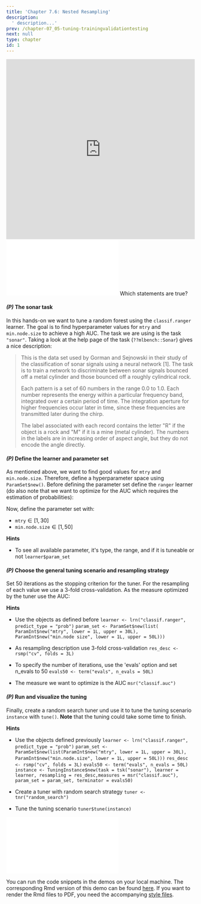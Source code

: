 ```yaml
---
title: 'Chapter 7.6: Nested Resampling'
description:
  ' description...'
prev: /chapter-07_05-tuning-trainingvalidationtesting
next: null
type: chapter
id: 1
---
```


<exercise id="1" title="Video Lecture">

<iframe width="100%" height="480" src="https://www.youtube.com/embed/-d338rc076s" frameborder="0" allow="accelerometer; autoplay; encrypted-media; gyroscope; picture-in-picture" allowfullscreen></iframe>

</exercise>

<exercise id="2" title="Slides">

<object data="pdfs/7/slides-tuning-nestedresampling.pdf" type="application/pdf" style="width:100%;height:480px">
    <embed src="pdfs/7/slides-tuning-nestedresampling.pdf" type="application/pdf" />
</object>

</exercise>



<exercise id="3" title="Quiz">
Which statements are true?
<choice>
<opt text="How well tuning works depends on the learner and the impact of the hyperparameters on that learner." correct="true">
</opt>
<opt text="Grid search often works better than random search.">
</opt>
<opt text="Grid search scales exponentially with the dimension of the parameter space." correct="true">
</opt>
<opt text="Grid search evaluates many points from the parameter space that aren't of interest." correct="true">
</opt>
<opt text="Random search works often better due to it's better exploration of the hyperparameter space." correct="true">
</opt>
<opt text="Random search scales very well with the dimension of the hyperparameter space.
">
</opt>
<opt text="Random search as well as grid search has the problem of discretization.">
</opt>
</choice>
</exercise>


<exercise id="4" title="Coding">

#### *(P)* The sonar task

In this hands-on we want to tune a random forest using the `classif.ranger` learner. The goal is to find hyperparameter values for `mtry` and `min.node.size` to achieve a high AUC. The task we are using is the task `"sonar"`. Taking a look at the help page of the task (`??mlbench::Sonar`) gives a nice description:

> This is the data set used by Gorman and Sejnowski in their study of the classification of sonar signals using a neural network [1]. The task is to train a network to discriminate between sonar signals bounced off a metal cylinder and those bounced off a roughly cylindrical rock.
>
> Each pattern is a set of 60 numbers in the range 0.0 to 1.0. Each number represents the energy within a particular frequency band, integrated over a certain period of time. The integration aperture for higher frequencies occur later in time, since these frequencies are transmitted later during the chirp.
>
> The label associated with each record contains the letter "R" if the object is a rock and "M" if it is a mine (metal cylinder). The numbers in the labels are in increasing order of aspect angle, but they do not encode the angle directly.

<codeblock id="07_06_01">
</codeblock>

#### *(P)* Define the learner and parameter set

As mentioned above, we want to find good values for `mtry` and `min.node.size`. Therefore, define a hyperparameter space using `ParamSet$new()`. Before defining the parameter set define the `ranger` learner (do also note that we want to optimize for the AUC which requires the estimation of probabilities):

<codeblock id="07_06_02">
</codeblock>



Now, define the parameter set with:

- $\texttt{mtry} \in [1,30]$
- $\texttt{min.node.size} \in [1,50]$


<codeblock id="07_06_03">

**Hints**
- To see all available parameter, it's type, the range, and if it is tuneable or not
`learner$param_set`


</codeblock>



#### *(P)* Choose the general tuning scenario and resampling strategy

Set 50 iterations as the stopping criterion for the tuner. For the resampling of each value we use a 3-fold cross-validation. As the measure optimized by the tuner use the AUC:


<codeblock id="07_06_04">

**Hints**
- Use the objects as defined before
`learner <- lrn("classif.ranger", predict_type = "prob")`
`param_set <- ParamSet$new(list( ParamInt$new("mtry", lower = 1L, upper = 30L), ParamInt$new("min.node size", lower = 1L, upper = 50L)))`

- As resampling description use 3-fold cross-validation
`res_desc <- rsmp("cv", folds = 3L)`

- To specify the number of iterations, use the 'evals' option and set n_evals to 50
`evals50 <- term("evals", n_evals = 50L)`

- The measure we want to optimize is the AUC
`msr("classif.auc")`
</codeblock>



#### *(P)* Run and visualize the tuning

Finally, create a random search tuner und use it to tune the tuning scenario `instance` with `tune()`. **Note** that the tuning could take some time to finish.

<codeblock id="07_06_05">

**Hints**

- Use the objects defined previously
`learner <- lrn("classif.ranger", predict_type = "prob")`
`param_set <- ParamSet$new(list(ParamInt$new("mtry", lower = 1L, upper = 30L), ParamInt$new("min.node.size", lower = 1L, upper = 50L)))`
`res_desc <- rsmp("cv", folds = 3L)`
`evals50 <- term("evals", n_evals = 50L)`
`instance <- TuningInstance$new(task = tsk("sonar"), learner = learner, resampling = res_desc,measures = msr("classif.auc"), param_set = param_set, terminator = evals50)`

- Create a tuner with random search strategy
`tuner <- tnr("random_search")`

- Tune the tuning scenario
`tuner$tune(instance)`
</codeblock>
</exercise>


<exercise id="5" title="Kaggle Challenge">
<object data="code-demos/code_demo_kaggle.pdf" type="application/pdf" style="width:100%;height:480px">
    <embed src="code-demos/code_demo_kaggle.pdf" type="application/pdf" />
</object>

You can run the code snippets in the demos on your local machine. The corresponding Rmd version of this demo can be found [here](https://github.com/compstat-lmu/lecture_i2ml/blob/master/code-demos/code_demo_kaggle.Rmd). If you want to render the Rmd files to PDF, you need the accompanying [style files](https://github.com/compstat-lmu/lecture_i2ml/tree/master/style).

</exercise>

